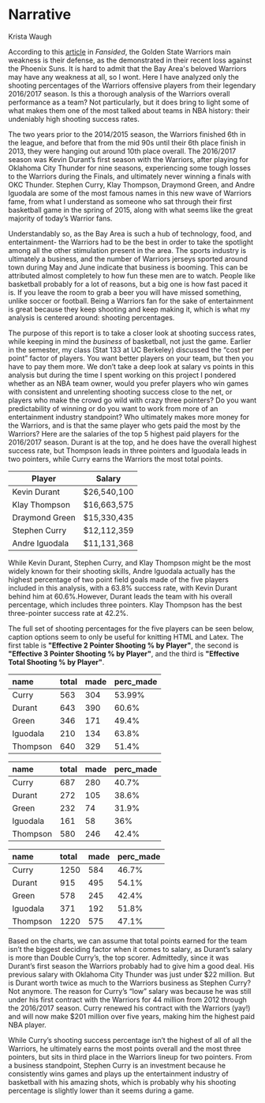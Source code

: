 Narrative
================
Krista Waugh

According to this [article](https://sircharlesincharge.com/2019/03/13/golden-state-warriors-serious-concern/) in *Fansided*, the Golden State Warriors main weakness is their defense, as the demonstrated in their recent loss against the Phoenix Suns. It is hard to admit that the Bay Area's beloved Warriors may have any weakness at all, so I wont. Here I have analyzed only the shooting percentages of the Warriors offensive players from their legendary 2016/2017 season. Is this a thorough analysis of the Warriors overall performance as a team? Not particularly, but it does bring to light some of what makes them one of the most talked about teams in NBA history: their undeniably high shooting success rates.

The two years prior to the 2014/2015 season, the Warriors finished 6th in the league, and before that from the mid 90s until their 6th place finish in 2013, they were hanging out around 10th place overall. The 2016/2017 season was Kevin Durant’s first season with the Warriors, after playing for Oklahoma City Thunder for nine seasons, experiencing some tough losses to the Warriors during the Finals, and ultimately never winning a finals with OKC Thunder. Stephen Curry, Klay Thompson, Draymond Green, and Andre Iguodala are some of the most famous names in this new wave of Warriors fame, from what I understand as someone who sat through their first basketball game in the spring of 2015, along with what seems like the great majority of today’s Warrior fans.

Understandably so, as the Bay Area is such a hub of technology, food, and entertainment- the Warriors had to be the best in order to take the spotlight among all the other stimulation present in the area. The sports industry is ultimately a business, and the number of Warriors jerseys sported around town during May and June indicate that business is booming. This can be attributed almost completely to how fun these men are to watch. People like basketball probably for a lot of reasons, but a big one is how fast paced it is. If you leave the room to grab a beer you will have missed something, unlike soccer or football. Being a Warriors fan for the sake of entertainment is great because they keep shooting and keep making it, which is what my analysis is centered around: shooting percentages.

The purpose of this report is to take a closer look at shooting success rates, while keeping in mind the *business* of basketball, not just the game. Earlier in the semester, my class (Stat 133 at UC Berkeley) discussed the “cost per point” factor of players. You want better players on your team, but then you have to pay them more. We don’t take a deep look at salary vs points in this analysis but during the time I spent working on this project I pondered whether as an NBA team owner, would you prefer players who win games with consistent and unrelenting shooting success close to the net, or players who make the crowd go wild with crazy three pointers? Do you want predictability of winning or do you want to work from more of an entertainment industry standpoint? Who ultimately makes more money for the Warriors, and is that the same player who gets paid the most by the Warriors? Here are the salaries of the top 5 highest paid players for the 2016/2017 season. Durant is at the top, and he does have the overall highest success rate, but Thompson leads in three pointers and Iguodala leads in two pointers, while Curry earns the Warriors the most total points.

| Player         | Salary      |
|----------------|-------------|
| Kevin Durant   | $26,540,100 |
| Klay Thompson  | $16,663,575 |
| Draymond Green | $15,330,435 |
| Stephen Curry  | $12,112,359 |
| Andre Iguodala | $11,131,368 |

While Kevin Durant, Stephen Curry, and Klay Thompson might be the most widely known for their shooting skills, Andre Iguodala actually has the highest percentage of two point field goals made of the five players included in this analysis, with a 63.8% success rate, with Kevin Durant behind him at 60.6%.However, Durant leads the team with his overall percentage, which includes three pointers. Klay Thompson has the best three-pointer success rate at 42.2%.

The full set of shooting percentages for the five players can be seen below, caption options seem to only be useful for knitting HTML and Latex. The first table is **"Effective 2 Pointer Shooting % by Player"**, the second is **"Effective 3 Pointer Shooting % by Player"**, and the third is **"Effective Total Shooting % by Player"**.

| name     | total | made | perc\_made |
|:---------|:------|:-----|:-----------|
| Curry    | 563   | 304  | 53.99%     |
| Durant   | 643   | 390  | 60.6%      |
| Green    | 346   | 171  | 49.4%      |
| Iguodala | 210   | 134  | 63.8%      |
| Thompson | 640   | 329  | 51.4%      |

| name     | total | made | perc\_made |
|:---------|:------|:-----|:-----------|
| Curry    | 687   | 280  | 40.7%      |
| Durant   | 272   | 105  | 38.6%      |
| Green    | 232   | 74   | 31.9%      |
| Iguodala | 161   | 58   | 36%        |
| Thompson | 580   | 246  | 42.4%      |

| name     | total | made | perc\_made |
|:---------|:------|:-----|:-----------|
| Curry    | 1250  | 584  | 46.7%      |
| Durant   | 915   | 495  | 54.1%      |
| Green    | 578   | 245  | 42.4%      |
| Iguodala | 371   | 192  | 51.8%      |
| Thompson | 1220  | 575  | 47.1%      |

Based on the charts, we can assume that total points earned for the team isn’t the biggest deciding factor when it comes to salary, as Durant’s salary is more than Double Curry’s, the top scorer. Admittedly, since it was Durant’s first season the Warriors probably had to give him a good deal. His previous salary with Oklahoma City Thunder was just under $22 million. But is Durant worth twice as much to the Warriors business as Stephen Curry? Not anymore. The reason for Curry’s “low” salary was because he was still under his first contract with the Warriors for 44 million from 2012 through the 2016/2017 season. Curry renewed his contract with the Warriors (yay!) and will now make $201 million over five years, making him the highest paid NBA player.

While Curry’s shooting success percentage isn’t the highest of all of all the Warriors, he ultimately earns the most points overall and the most three pointers, but sits in third place in the Warriors lineup for two pointers. From a business standpoint, Stephen Curry is an investment because he consistently wins games and plays up the entertainment industry of basketball with his amazing shots, which is probably why his shooting percentage is slightly lower than it seems during a game.
